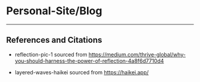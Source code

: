 # Personal-Site/Blog

---

## References and Citations

- reflection-pic-1 sourced from https://medium.com/thrive-global/why-you-should-harness-the-power-of-reflection-4a8f6d7710d4

- layered-waves-haikei sourced from https://haikei.app/